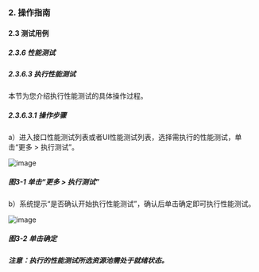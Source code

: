 ### 2. 操作指南

#### 2.3 测试用例

##### 2.3.6 性能测试

##### 2.3.6.3 执行性能测试

本节为您介绍执行性能测试的具体操作过程。

##### 2.3.6.3.1 操作步骤

a）进入接口性能测试列表或者UI性能测试列表，选择需执行的性能测试，单击“更多 > 执行测试”。

![image](https://user-images.githubusercontent.com/79617492/190991321-d255a954-0038-4ffd-b68b-6056169f001e.png)

##### 图3-1 单击“更多 > 执行测试”

b）系统提示“是否确认开始执行性能测试”，确认后单击确定即可执行性能测试。

![image](https://user-images.githubusercontent.com/79617492/190991341-0ffa3a41-841d-4adc-8464-e32e0e5681a1.png)

##### 图3-2 单击确定

##### 注意：执行的性能测试所选资源池需处于就绪状态。
